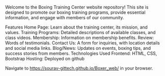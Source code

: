 Welcome to the Boxing Training Center website repository! This site is designed to promote our boxing training programs, provide essential information, and engage with members of our community.

Features
Home Page: Learn about the training center, its mission, and values.
Training Programs: Detailed descriptions of available classes, and class videos.
Membership: Information on membership benefits.
Review: Words of testimonials. 
Contact Us: A form for inquiries, with location details and social media links.
Blog/News: Updates on events, boxing tips, and success stories from members.
Technologies Used
Frontend: HTML, CSS, Bootstrap
Hosting: Deployed on github

Navigate to https://sourav-gittech.github.io/Boxer_web/ in your browser.
